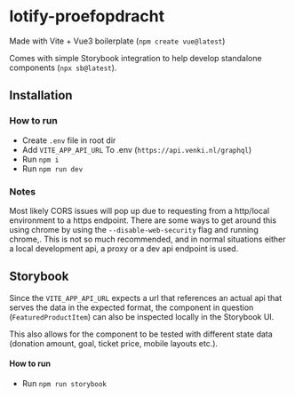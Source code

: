 # lotify-proefopdracht

Made with Vite + Vue3 boilerplate (`npm create vue@latest`)

Comes with simple Storybook integration to help develop standalone components (`npx sb@latest`).

## Installation

### How to run

- Create `.env` file in root dir
- Add `VITE_APP_API_URL` To .env (`https://api.venki.nl/graphql`)
- Run `npm i`
- Run `npm run dev`

### Notes

Most likely CORS issues will pop up due to requesting from a http/local environment to a https endpoint. There are some ways to get around this using chrome by  using the `--disable-web-security` flag and running chrome,. This is not so much recommended, and in normal situations either a local development api, a proxy or a dev api endpoint is used.

## Storybook

Since the `VITE_APP_API_URL` expects a url that references an actual api that serves the data in the expected format, the component in question (`FeaturedProductItem`) can also be inspected locally in the Storybook UI.

This also allows for the component to be tested with different state data (donation amount,  goal, ticket price, mobile layouts etc.).

#### How to run

- Run `npm run storybook`